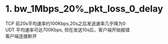 # 1. bw_1Mbps_20%_pkt_loss_0_delay

TCP 前20s平均速率约100Kbps,20s之后发送速率几乎降为0  
UDT 平均速率可达700Kbps, 但在发送10s后，客户端开始报错  
客户端连接断开  

